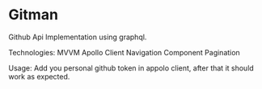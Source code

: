 # Gitman
 Github Api Implementation using graphql.

 Technologies:
 MVVM
 Apollo Client
 Navigation Component
 Pagination

 Usage:
 Add you personal github token in appolo client, after that it should work as expected.

 
 
